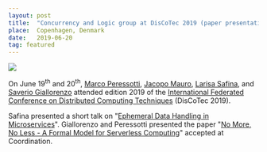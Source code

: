 ```yaml
---
layout: post
title:  "Concurrency and Logic group at DisCoTec 2019 (paper presentation and short talk)"
place:  Copenhagen, Denmark
date:   2019-06-20
tag: featured
---
```

<img class="img-fluid mx-auto d-block" src="/images/posts/discotec2019.jpeg">

On June 19<sup>th</sup> and 20<sup>th</sup>, [Marco Peressotti](/people.html#mp), [Jacopo Mauro](/people.html#jm), [Larisa Safina](/people.html#ls), and
[Saverio Giallorenzo](/people.html#sg) attended edition 2019 of the [International Federated Conference on Distributed Computing Techniques](https://www.discotec.org/) (DisCoTec 2019). 

Safina presented a short talk on "[Ephemeral Data Handling in Microservices](/publications.html#paper_GMSZ19)". Giallorenzo and Peressotti presented the paper "[No More, No Less - A Formal Model for Serverless Computing](/publications.html#paper_GGLMPZ19)" accepted at Coordination.